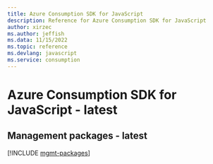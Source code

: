 ```yaml
---
title: Azure Consumption SDK for JavaScript
description: Reference for Azure Consumption SDK for JavaScript
author: xirzec
ms.author: jeffish
ms.data: 11/15/2022
ms.topic: reference
ms.devlang: javascript
ms.service: consumption
---
```

# Azure Consumption SDK for JavaScript - latest

## Management packages - latest
[!INCLUDE [mgmt-packages](consumption-mgmt-index.md)]